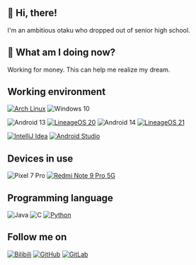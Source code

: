 ## 👋 Hi, there!

I'm an ambitious otaku who dropped out of senior high school.

## 🤔 What am I doing now?

Working for money. This can help me realize my dream.

## Working environment

[![Arch Linux](https://img.shields.io/badge/Arch%20Linux-33aadd?logo=archlinux&logoColor=ffffff)](https://archlinux.org)
![Windows 10](https://img.shields.io/badge/Windows%2010-0078d4?logo=windows&logoColor=ffffff)

![Android 13](https://img.shields.io/badge/Android%2013-3ddc84?logo=android&logoColor=ffffff)
[![LineageOS 20](https://img.shields.io/badge/LineageOS%2020-167c80?logo=lineageos&logoColor=ffffff)](https://lineageos.org)
![Android 14](https://img.shields.io/badge/Android%2014-3ddc84?logo=android&logoColor=ffffff)
[![LineageOS 21](https://img.shields.io/badge/LineageOS%2021-167c80?logo=lineageos&logoColor=ffffff)](https://lineageos.org)


[![IntelliJ Idea](https://img.shields.io/badge/IntelliJ%20IDEA-000000?logo=intellijidea&logoColor=ffffff)](https://www.jetbrains.com/idea/)
[![Android Studio](https://img.shields.io/badge/Android%20Studio-3ddc84?logo=androidstudio&logoColor=ffffff)](https://developer.android.google.cn/studio)

## Devices in use

![Pixel 7 Pro](https://img.shields.io/badge/Pixel%207%20Pro-815511?logo=google&logoColor=ffffff)
[![Redmi Note 9 Pro 5G](https://img.shields.io/badge/Redmi%20Note%209%20Pro%205G-fd4900?logo=xiaomi&logoColor=ffffff)](https://www.mi.com/redminote9pro)

## Programming language

![Java](https://img.shields.io/badge/Java-437291?logo=openjdk)
![C](https://img.shields.io/badge/C-048?logo=cplusplus)
[![Python](https://img.shields.io/badge/Python-3776ab?logo=python&logoColor=ffffff)](https://python.org)

## Follow me on

[![Bilibili](https://img.shields.io/badge/bilibili-LCア-grey?logo=bilibili&logoColor=white&labelColor=00aeec)](https://space.bilibili.com/1824588745)
[![GitHub](https://img.shields.io/badge/GitHub-lc0a-grey?logo=github&logoColor=white&labelColor=24292f)](https://github.com/lc0a)
[![GitLab](https://img.shields.io/badge/GitLab-lc0a-grey?logo=gitlab&labelColor=6666c4)](https://gitlab.com/lc0a)